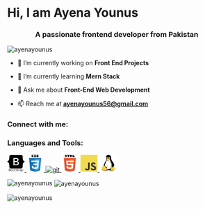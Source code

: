 #                   Hi, I am Ayena Younus
<h3 align="center">A passionate frontend developer from Pakistan</h3>

<p align="left"> <img src="https://komarev.com/ghpvc/?username=ayenayounus&label=Profile%20views&color=0e75b6&style=flat" alt="ayenayounus" /> </p>

- 🔭 I’m currently working on **Front End Projects**

- 🌱 I’m currently learning **Mern Stack**

- 💬 Ask me about **Front-End Web Development**

- 📫 Reach me at **ayenayounus56@gmail.com**

<h3 align="left">Connect with me:</h3>
<p align="left">
</p>

<h3 align="left">Languages and Tools:</h3>
<p align="left"> <a href="https://getbootstrap.com" target="_blank" rel="noreferrer"> <img src="https://raw.githubusercontent.com/devicons/devicon/master/icons/bootstrap/bootstrap-plain-wordmark.svg" alt="bootstrap" width="40" height="40"/> </a> <a href="https://www.w3schools.com/css/" target="_blank" rel="noreferrer"> <img src="https://raw.githubusercontent.com/devicons/devicon/master/icons/css3/css3-original-wordmark.svg" alt="css3" width="40" height="40"/> </a> <a href="https://git-scm.com/" target="_blank" rel="noreferrer"> <img src="https://www.vectorlogo.zone/logos/git-scm/git-scm-icon.svg" alt="git" width="40" height="40"/> </a> <a href="https://www.w3.org/html/" target="_blank" rel="noreferrer"> <img src="https://raw.githubusercontent.com/devicons/devicon/master/icons/html5/html5-original-wordmark.svg" alt="html5" width="40" height="40"/> </a> <a href="https://developer.mozilla.org/en-US/docs/Web/JavaScript" target="_blank" rel="noreferrer"> <img src="https://raw.githubusercontent.com/devicons/devicon/master/icons/javascript/javascript-original.svg" alt="javascript" width="40" height="40"/> </a> <a href="https://www.linux.org/" target="_blank" rel="noreferrer"> <img src="https://raw.githubusercontent.com/devicons/devicon/master/icons/linux/linux-original.svg" alt="linux" width="40" height="40"/> </a> </p>

<p><img align="left" src="https://github-readme-stats.vercel.app/api/top-langs?username=ayenayounus&show_icons=true&locale=en&layout=compact" alt="ayenayounus" /></p>

<p>&nbsp;<img align="center" src="https://github-readme-stats.vercel.app/api?username=ayenayounus&show_icons=true&locale=en" alt="ayenayounus" /></p>

<p><img align="center" src="https://github-readme-streak-stats.herokuapp.com/?user=ayenayounus&" alt="ayenayounus" /></p>
